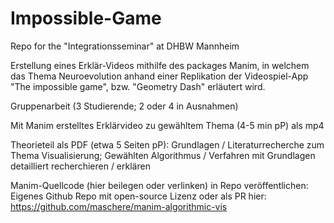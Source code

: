 # Impossible-Game

Repo for the "Integrationsseminar" at DHBW Mannheim

Erstellung eines Erklär-Videos mithilfe des packages Manim, in welchem das Thema Neuroevolution anhand einer Replikation der Videospiel-App "The impossible game", bzw. "Geometry Dash" erläutert wird.

Gruppenarbeit (3 Studierende; 2 oder 4 in Ausnahmen)

Mit Manim erstelltes Erklärvideo zu gewähltem Thema (4-5 min pP) als mp4

Theorieteil als PDF (etwa 5 Seiten pP): Grundlagen / Literaturrecherche zum Thema Visualisierung; Gewählten Algorithmus / Verfahren mit Grundlagen detailliert recherchieren / erklären

Manim-Quellcode (hier beilegen oder verlinken) in Repo veröffentlichen: Eigenes Github Repo mit open-source Lizenz oder als PR hier: https://github.com/maschere/manim-algorithmic-vis
